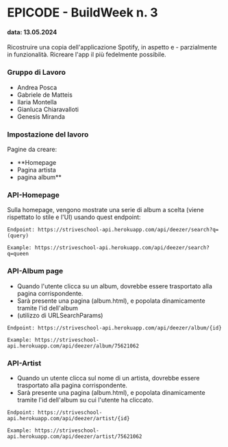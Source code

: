 # EPICODE - BuildWeek n. 3
#### data: 13.05.2024



Ricostruire una copia dell'applicazione Spotify, in aspetto e - parzialmente in funzionalità.
Ricreare l'app il più fedelmente possibile.


### Gruppo di Lavoro

* Andrea Posca
* Gabriele de Matteis
* Ilaria Montella
* Gianluca Chiaravalloti
* Genesis Miranda


### Impostazione del lavoro

Pagine da creare:
* **Homepage
* Pagina artista
* pagina album**


### API-Homepage

Sulla homepage, vengono mostrate una serie di album a scelta (viene rispettato lo stile e l'UI) usando quest endpoint:

```
Endpoint: https://striveschool-api.herokuapp.com/api/deezer/search?q=(query)

Example: https://striveschool-api.herokuapp.com/api/deezer/search?q=queen

```


### API-Album page

* Quando l'utente clicca su un album, dovrebbe essere trasportato alla pagina corrispondente.
* Sarà presente una pagina (album.html), e popolata dinamicamente tramite l'id dell'album
* (utilizzo di URLSearchParams)

```
Endpoint: https://striveschool-api.herokuapp.com/api/deezer/album/{id}

Example: https://striveschool-api.herokuapp.com/api/deezer/album/75621062

```


### API-Artist

* Quando un utente clicca sul nome di un artista, dovrebbe essere trasportato alla pagina corrispondente.
* Sarà presente una pagina (album.html), e popolata dinamicamente tramite l'id dell'album su cui l'utente ha cliccato.

```
Endpoint: https://striveschool-api.herokuapp.com/api/deezer/artist/{id}

Example: https://striveschool-api.herokuapp.com/api/deezer/artist/75621062

```






